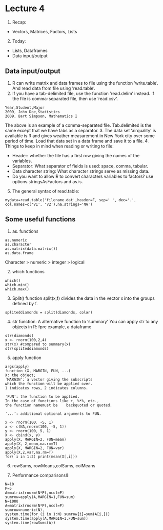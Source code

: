 # Lecture 4
1. Recap:
  - Vectors, Matrices, Factors, Lists

2. Today:
  - Lists, Dataframes
  - Data input/output

## Data input/output
1. R can write matrix and data frames to file using the function ’write.table’. And read data from file using ’read.table’.
2. If you have a tab-delimited file, use the function ’read.delim’ instead. If the file is comma-separated file, then use ’read.csv’.
```
Year,Student,Major
2009, John Doe,Statistics
2009, Bart Simpson, Mathematics I
```
The above is an example of a comma-separated file. Tab.delimited is the same except that we have tabs as a separator.
3. The data set ’airquality’ is available is R and gives weather measurement in New York city over some period of time. Load that data set in a data frame and save it to a file.
4. Things to keep in mind when reading or writing to file:
  - Header: whether the file has a first row giving the names of the variables.
  - Separator: What separator of fields is used: space, comma, tabular.
  - Data character string: What character strings serve as missing data.
  -  Do you want to allow R to convert characters variables to factors? use options stringsAsFactors and as.is.
5. The general syntax of read.table:
```{r}
mydata=read.table('filename.dat',header=F, sep=' ', dec='.', col.names=c('V1', 'V2'),na.strings='NA')
```

## Some useful functions
1. as. functions
```{r}
as.numeric
as.character
as.matrix(data.matrix())
as.data.frame
```
Character > numeric > integer > logical

2. which functions
```{r}
which()
which.min()
which.max()
```

3. Split() function
split(x,f) divides the data in the vector x into the groups defined by f.
```
spliteddiamonds = split(diamonds, color)
```

4. str function: A alternative function to ‘summary’
You can apply str to any objects in R: fpre example, a dataframe
```{r}
str(diamonds)
x <- rnorm(100,2,4)
str(x) #compared to summary(x)
str(spliteddiamonds)
```

5. apply function
```{r}
args(apply)
function (X, MARGIN, FUN, ...)
X: the object;
’MARGIN’: a vector giving the subscripts 
which the function will be applied over. 
1 indicates rows, 2 indicates columns.

’FUN’: the function to be applied. 
In the case of functions like +, %*%, etc., 
the function namemust be	backquoted or quoted.

’...’: additional optional arguments to FUN.
```
```{r}
x <- rnorm(100, -5, 1)
x <- c(NA,rnorm(100, -5, 1))
y <- rnorm(100, 5, 1)
X <- cbind(x, y)
apply(X, MARGIN=2, FUN=mean)
apply(X, 2,mean,na.rm=T)
apply(X, MARGIN=2, FUN=var)
apply(X,2,var,na.rm=T)
for( i in 1:2) print(mean(X[,i]))
```

6. rowSums, rowMeans,colSums, colMeans

7. Performance comparisonsß
```{r}
N=10
P=5
A=matrix(rnorm(N*P),ncol=P) 
sumrow=apply(A,MARGIN=1,FUN=sum)
N=1000
A=matrix(rnorm(N*P),ncol=P) 
sumrow=numeric(N), 
system.time(for (i in 1:N) sumrow[i]=sum(A[i,])) 
system.time(apply(A,MARGIN=1,FUN=sum))
system.time(rowSums(A))
```

